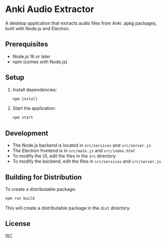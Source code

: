 # Anki Audio Extractor

A desktop application that extracts audio files from Anki .apkg packages, built with Node.js and Electron.

## Prerequisites

- Node.js 16 or later
- npm (comes with Node.js)

## Setup

1. Install dependencies:
   ```bash
   npm install
   ```

2. Start the application:
   ```bash
   npm start
   ```

## Development

- The Node.js backend is located in `src/services` and `src/server.js`
- The Electron frontend is in `src/main.js` and `src/index.html`
- To modify the UI, edit the files in the `src` directory
- To modify the backend, edit the files in `src/services` and `src/server.js`

## Building for Distribution

To create a distributable package:

```bash
npm run build
```

This will create a distributable package in the `dist` directory.

## License

ISC 